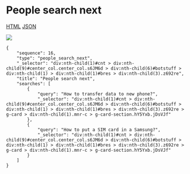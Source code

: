 # People search next

[HTML](https://ascentkorea-docs.github.io/mobile/features/people\_search\_next/sample.html) [JSON](https://ascentkorea-docs.github.io/mobile/features/people\_search\_next/sample.json)

![](https://lh4.googleusercontent.com/0J2QLQKuJ6\_g4xM87XmuGizkUsRloezHKMBPsn4zuYIclVNeBR1UeSgmQlPm9M8qjHdnsrBj-9seemH8wSXu6oYDI4Qmx8CYB\_deh8JlFeQSd5zKhU2hrkWPoWEBLVe5C2Sk96o)

```
{
    "sequence": 16,
    "type": "people_search_next",
    "_selector": "div:nth-child(1)#cnt > div:nth-child(9)#center_col.center_col.s6JM6d > div:nth-child(6)#botstuff > div:nth-child(1) > div:nth-child(1)#bres > div:nth-child(3).z692re",
    "title": "People search next",
    "searches": [
        {
            "query": "How to transfer data to new phone?",
            "_selector": "div:nth-child(1)#cnt > div:nth-child(9)#center_col.center_col.s6JM6d > div:nth-child(6)#botstuff > div:nth-child(1) > div:nth-child(1)#bres > div:nth-child(3).z692re > g-card > div:nth-child(1).mnr-c > g-card-section.hY5Yxb.jDsVJf"
        },
        {
            "query": "How to put a SIM card in a Samsung?",
            "_selector": "div:nth-child(1)#cnt > div:nth-child(9)#center_col.center_col.s6JM6d > div:nth-child(6)#botstuff > div:nth-child(1) > div:nth-child(1)#bres > div:nth-child(3).z692re > g-card > div:nth-child(1).mnr-c > g-card-section.hY5Yxb.jDsVJf"
        }
    ]
}
```
